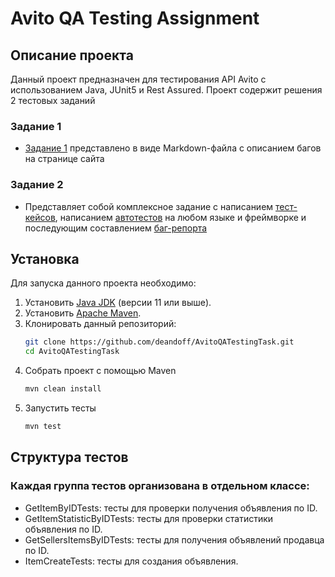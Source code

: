 # Avito QA Testing Assignment

## Описание проекта
Данный проект предназначен для тестирования API Avito с использованием Java, JUnit5 и Rest Assured.
Проект содержит решения 2 тестовых заданий <br> 
### Задание 1 
- [Задание 1](/Task1/Task1.md) представлено в виде Markdown-файла с описанием багов на странице сайта

### Задание 2
- Представляет собой комплексное задание с написанием [тест-кейсов](/Task2/TESTCASES.md), написанием [автотестов](/src/test/java) на любом языке и фреймворке и последующим составлением [баг-репорта](/Task2/BUGS.md)

## Установка
Для запуска данного проекта необходимо:
1. Установить [Java JDK](https://www.oracle.com/java/technologies/javase-jdk11-downloads.html) (версии 11 или выше).
2. Установить [Apache Maven](https://maven.apache.org/download.cgi).
3. Клонировать данный репозиторий:
   ```bash
   git clone https://github.com/deandoff/AvitoQATestingTask.git
   cd AvitoQATestingTask
4. Собрать проект с помощью Maven
    ```bash
    mvn clean install
5. Запустить тесты
    ```bash
    mvn test
   
## Структура тестов
### Каждая группа тестов организована в отдельном классе:

- GetItemByIDTests: тесты для проверки получения объявления по ID.
- GetItemStatisticByIDTests: тесты для проверки статистики объявления по ID.
- GetSellersItemsByIDTests: тесты для получения объявлений продавца по ID.
- ItemCreateTests: тесты для создания объявления.